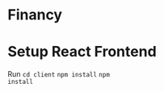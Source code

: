 # Financy

# Setup React Frontend

Run 
<code>cd client</code>
<code>npm install</code>
<code>npm install</code>
